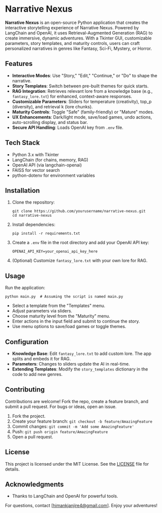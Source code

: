 # Narrative Nexus

**Narrative Nexus** is an open-source Python application that creates the interactive storytelling experience of Narrative Nexus. Powered by LangChain and OpenAI, it uses Retrieval-Augmented Generation (RAG) to create immersive, dynamic adventures. With a Tkinter GUI, customizable parameters, story templates, and maturity controls, users can craft personalized narratives in genres like Fantasy, Sci-Fi, Mystery, or Horror.


## Features
- **Interactive Modes**: Use "Story," "Edit," "Continue," or "Do" to shape the narrative.
- **Story Templates**: Switch between pre-built themes for quick starts.
- **RAG Integration**: Retrieves relevant lore from a knowledge base (e.g., `fantasy_lore.txt`) for enhanced, context-aware responses.
- **Customizable Parameters**: Sliders for temperature (creativity), top_p (diversity), and retrieval k (lore chunks).
- **Maturity Controls**: Toggle "Safe" (family-friendly) or "Mature" modes.
- **UX Enhancements**: Dark/light mode, save/load games, undo actions, auto-scrolling display, and status bar.
- **Secure API Handling**: Loads OpenAI key from `.env` file.

## Tech Stack
- Python 3.x with Tkinter
- LangChain (for chains, memory, RAG)
- OpenAI API (via langchain-openai)
- FAISS for vector search
- python-dotenv for environment variables

## Installation
1. Clone the repository:
   ```
   git clone https://github.com/yourusername/narrative-nexus.git
   cd narrative-nexus
   ```
2. Install dependencies:
   ```
   pip install -r requirements.txt
   ```
3. Create a `.env` file in the root directory and add your OpenAI API key:
   ```
   OPENAI_API_KEY=your_openai_api_key_here
   ```
4. (Optional) Customize `fantasy_lore.txt` with your own lore for RAG.

## Usage
Run the application:
```
python main.py  # Assuming the script is named main.py
```
- Select a template from the "Templates" menu.
- Adjust parameters via sliders.
- Choose maturity level from the "Maturity" menu.
- Enter actions in the input field and submit to continue the story.
- Use menu options to save/load games or toggle themes.

## Configuration
- **Knowledge Base**: Edit `fantasy_lore.txt` to add custom lore. The app splits and embeds it for RAG.
- **Parameters**: Changes to sliders update the AI in real-time.
- **Extending Templates**: Modify the `story_templates` dictionary in the code to add new genres.

## Contributing
Contributions are welcome! Fork the repo, create a feature branch, and submit a pull request. For bugs or ideas, open an issue.

1. Fork the project.
2. Create your feature branch: `git checkout -b feature/AmazingFeature`
3. Commit changes: `git commit -m 'Add some AmazingFeature'`
4. Push: `git push origin feature/AmazingFeature`
5. Open a pull request.

## License
This project is licensed under the MIT License. See the [LICENSE](LICENSE) file for details.

## Acknowledgments
- Thanks to LangChain and OpenAI for powerful tools.

For questions, contact [himankjanjire4@gmail.com]. Enjoy your adventures!
